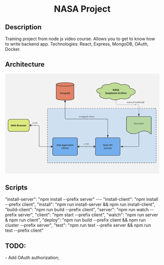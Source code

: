 <h1 align="center">NASA Project</h1>

<h2>Description</h2>
Training project from node js video course. Allows you to get to know how to write backend app. Technologies: React, Express, MongoDB, OAuth, Docker.

<h2>Architecture</h2>
<img src="./architecture-diagram.png" alt="architecture-diagram" />

<!-- <h2>Setup</h2> -->

<h2>Scripts</h2>
  "install-server": "npm install --prefix server" ---
  "install-client": "npm install --prefix client",
  "install": "npm run install-server && npm run install-client",
  "build-client": "npm run build --prefix client",
  "server": "npm run watch --prefix server",
  "client": "npm start --prefix client",
  "watch": "npm run server & npm run client",
  "deploy": "npm run build --prefix client && npm run cluster --prefix server",
  "test": "npm run test --prefix server && npm run test --prefix client"

<h2>TODO:</h2>
- Add OAuth authorization;
